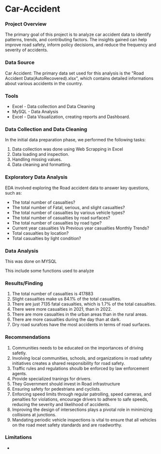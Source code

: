 # Car-Accident

### Project Overview

The primary goal of this project is to analyze car accident data to identify patterns, trends, and contributing factors. The insights gained can help improve road safety, inform policy decisions, and reduce the frequency and severity of accidents.

### Data Source

Car Accident: The primary data set used for this analysis is the "Road Accident Data(AutoRecovered).xlsx", which contains detailed informations about various accidents in the country.

### Tools

- Excel - Data collection and Data Cleaning
- MySQL - Data Analysis
- Excel - Data Visualization, creating reports and Dashboard.
  

### Data Collection and Data Cleaning

In the initial data preparation phase, we performed the following tasks:

  1. Data collection was done using Web Scrapping in Excel
  2. Data loading and inspection.
  3. Handling missing values.
  4. Data cleaning and formatting.

### Exploratory Data Analysis

EDA involved exploring the Road accident data to answer key questions, such as:

  -  The total number of casualties?
  -  The total number of Fatal, serious, and slight casualties?
  -  The total number of casualties by various vehicle types?
  -  The total number of casualties by road surfaces?
  -  The total number of casualties by road type?
  -  Current year casualties Vs Previous year casualties Monthly Trends?
  -  Total casualties by location?
  -  Total casualties by light condition?

### Data Analysis

This was done on MYSQL

This include some functions used to analyze


###  Results/Finding
1.  The total number of casualties is 417883
2.  Slight casualties make us 84.1% of the total casualties.
3.  There are just 7135 fatal casualties, which is 1.7% of the total casualties.
4.  There were more casualties in 2021, than in 2022.
5.  There are more casualties in the urban areas than in the rural areas.
6.  There are more casualties during the day than at dark.
7.  Dry road surafces have the most accidents in terms of road surfaces.

### Recommendations
1.  Communities needs to be educated on the importances of driving safetly.
2.  Involving local communities, schools, and organizations in road safety initiatives creates a shared responsibility for road safety.
3.  Traffic rules and regulations shoulb be enforced by law enforcement agents.
4.  Provide specialized tranings for drivers.
5.  They Government should invest in Road infrastructure
6.  Ensuring safety for pedestrians and cyclists.
7.  Enforcing speed limits through regular patrolling, speed cameras, and penalties for violations, encourage drivers to adhere to safe speeds, reducing the severity and likelihood of accidents.
8.  Improving the design of intersections plays a pivotal role in minimizing collisions at junctions.
9.  Mandating periodic vehicle inspections is vital to ensure that all vehicles on the road meet safety standards and are roadworthy.

### Limitations
-   



